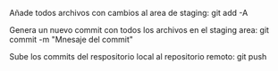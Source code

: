 

Añade todos archivos con cambios al area de staging: 
git add -A 

Genera un nuevo commit con todos los archivos en el staging area:
git commit -m "Mnesaje del commit"

Sube los commits del respositorio local al repositorio remoto:
git push

